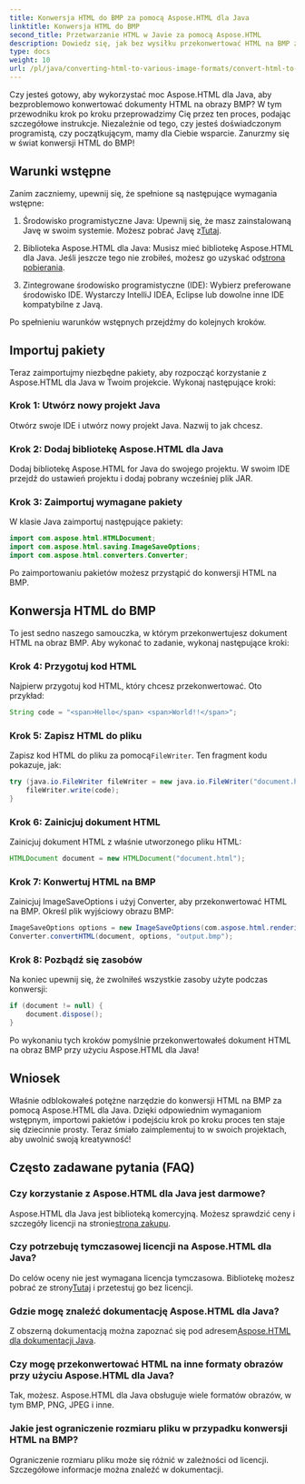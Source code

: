 ```yaml
---
title: Konwersja HTML do BMP za pomocą Aspose.HTML dla Java
linktitle: Konwersja HTML do BMP
second_title: Przetwarzanie HTML w Javie za pomocą Aspose.HTML
description: Dowiedz się, jak bez wysiłku przekonwertować HTML na BMP za pomocą Aspose.HTML dla Java. Przewodnik krok po kroku z wymaganiami wstępnymi i importem pakietów. Przeglądaj teraz!
type: docs
weight: 10
url: /pl/java/converting-html-to-various-image-formats/convert-html-to-bmp/
---
```


Czy jesteś gotowy, aby wykorzystać moc Aspose.HTML dla Java, aby bezproblemowo konwertować dokumenty HTML na obrazy BMP? W tym przewodniku krok po kroku przeprowadzimy Cię przez ten proces, podając szczegółowe instrukcje. Niezależnie od tego, czy jesteś doświadczonym programistą, czy początkującym, mamy dla Ciebie wsparcie. Zanurzmy się w świat konwersji HTML do BMP!

## Warunki wstępne

Zanim zaczniemy, upewnij się, że spełnione są następujące wymagania wstępne:

1.  Środowisko programistyczne Java: Upewnij się, że masz zainstalowaną Javę w swoim systemie. Możesz pobrać Javę z[Tutaj](https://www.java.com/download/).

2.  Biblioteka Aspose.HTML dla Java: Musisz mieć bibliotekę Aspose.HTML dla Java. Jeśli jeszcze tego nie zrobiłeś, możesz go uzyskać od[strona pobierania](https://releases.aspose.com/html/java/).

3. Zintegrowane środowisko programistyczne (IDE): Wybierz preferowane środowisko IDE. Wystarczy IntelliJ IDEA, Eclipse lub dowolne inne IDE kompatybilne z Javą.

Po spełnieniu warunków wstępnych przejdźmy do kolejnych kroków.

## Importuj pakiety

Teraz zaimportujmy niezbędne pakiety, aby rozpocząć korzystanie z Aspose.HTML dla Java w Twoim projekcie. Wykonaj następujące kroki:

### Krok 1: Utwórz nowy projekt Java

Otwórz swoje IDE i utwórz nowy projekt Java. Nazwij to jak chcesz.

### Krok 2: Dodaj bibliotekę Aspose.HTML dla Java

Dodaj bibliotekę Aspose.HTML for Java do swojego projektu. W swoim IDE przejdź do ustawień projektu i dodaj pobrany wcześniej plik JAR.

### Krok 3: Zaimportuj wymagane pakiety

W klasie Java zaimportuj następujące pakiety:

```java
import com.aspose.html.HTMLDocument;
import com.aspose.html.saving.ImageSaveOptions;
import com.aspose.html.converters.Converter;
```

Po zaimportowaniu pakietów możesz przystąpić do konwersji HTML na BMP.

## Konwersja HTML do BMP

To jest sedno naszego samouczka, w którym przekonwertujesz dokument HTML na obraz BMP. Aby wykonać to zadanie, wykonaj następujące kroki:

### Krok 4: Przygotuj kod HTML

Najpierw przygotuj kod HTML, który chcesz przekonwertować. Oto przykład:

```java
String code = "<span>Hello</span> <span>World!!</span>";
```

### Krok 5: Zapisz HTML do pliku

Zapisz kod HTML do pliku za pomocą`FileWriter`. Ten fragment kodu pokazuje, jak:

```java
try (java.io.FileWriter fileWriter = new java.io.FileWriter("document.html")) {
    fileWriter.write(code);
}
```

### Krok 6: Zainicjuj dokument HTML

Zainicjuj dokument HTML z właśnie utworzonego pliku HTML:

```java
HTMLDocument document = new HTMLDocument("document.html");
```

### Krok 7: Konwertuj HTML na BMP

Zainicjuj ImageSaveOptions i użyj Converter, aby przekonwertować HTML na BMP. Określ plik wyjściowy obrazu BMP:

```java
ImageSaveOptions options = new ImageSaveOptions(com.aspose.html.rendering.image.ImageFormat.Bmp);
Converter.convertHTML(document, options, "output.bmp");
```

### Krok 8: Pozbądź się zasobów

Na koniec upewnij się, że zwolniłeś wszystkie zasoby użyte podczas konwersji:

```java
if (document != null) {
    document.dispose();
}
```

Po wykonaniu tych kroków pomyślnie przekonwertowałeś dokument HTML na obraz BMP przy użyciu Aspose.HTML dla Java!

## Wniosek

Właśnie odblokowałeś potężne narzędzie do konwersji HTML na BMP za pomocą Aspose.HTML dla Java. Dzięki odpowiednim wymaganiom wstępnym, importowi pakietów i podejściu krok po kroku proces ten staje się dziecinnie prosty. Teraz śmiało zaimplementuj to w swoich projektach, aby uwolnić swoją kreatywność!

## Często zadawane pytania (FAQ)

### Czy korzystanie z Aspose.HTML dla Java jest darmowe?
 Aspose.HTML dla Java jest biblioteką komercyjną. Możesz sprawdzić ceny i szczegóły licencji na stronie[strona zakupu](https://purchase.aspose.com/buy).

### Czy potrzebuję tymczasowej licencji na Aspose.HTML dla Java?
 Do celów oceny nie jest wymagana licencja tymczasowa. Bibliotekę możesz pobrać ze strony[Tutaj](https://releases.aspose.com/) i przetestuj go bez licencji.

### Gdzie mogę znaleźć dokumentację Aspose.HTML dla Java?
 Z obszerną dokumentacją można zapoznać się pod adresem[Aspose.HTML dla dokumentacji Java](https://reference.aspose.com/html/java/).

### Czy mogę przekonwertować HTML na inne formaty obrazów przy użyciu Aspose.HTML dla Java?
Tak, możesz. Aspose.HTML dla Java obsługuje wiele formatów obrazów, w tym BMP, PNG, JPEG i inne.

### Jakie jest ograniczenie rozmiaru pliku w przypadku konwersji HTML na BMP?
Ograniczenie rozmiaru pliku może się różnić w zależności od licencji. Szczegółowe informacje można znaleźć w dokumentacji.